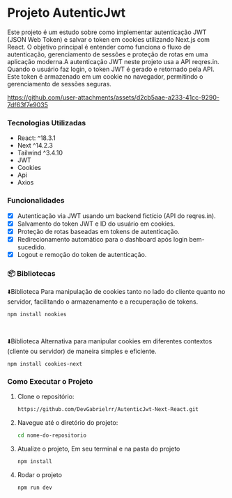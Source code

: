 # Projeto AutenticJwt

Este projeto é um estudo sobre como implementar autenticação JWT (JSON Web Token) e salvar o token em cookies utilizando Next.js com React. O objetivo principal é entender como funciona o fluxo de autenticação, gerenciamento de sessões e proteção de rotas em uma aplicação moderna.A autenticação JWT neste projeto usa a API reqres.in. Quando o usuário faz login, o token JWT é gerado e retornado pela API. Este token é armazenado em um cookie no navegador, permitindo o gerenciamento de sessões seguras.

https://github.com/user-attachments/assets/d2cb5aae-a233-41cc-9290-7df63f7e9035

### Tecnologias Utilizadas

- React: ^18.3.1
- Next ^14.2.3
- Tailwind ^3.4.10
- JWT
- Cookies
- Api
- Axios

### Funcionalidades

- [x] Autenticação via JWT usando um backend fictício (API do reqres.in).
- [x] Salvamento do token JWT e ID do usuário em cookies.
- [x] Proteção de rotas baseadas em tokens de autenticação.
- [x] Redirecionamento automático para o dashboard após login bem-sucedido.
- [x] Logout e remoção do token de autenticação.

### 📦 Bibliotecas

⬇️Biblioteca Para manipulação de cookies tanto no lado do cliente quanto no servidor, facilitando o armazenamento e a recuperação de tokens.

```
npm install nookies
```

<br>

⬇️Biblioteca Alternativa para manipular cookies em diferentes contextos (cliente ou servidor) de maneira simples e eficiente.

```
npm install cookies-next
```

### Como Executar o Projeto

1. Clone o repositório:

   ````bash
   https://github.com/DevGabrielrr/AutenticJwt-Next-React.git
   ````

2. Navegue até o diretório do projeto:

   ```bash
   cd nome-do-repositorio
   ```

3. Atualize o projeto, Em seu terminal e na pasta do projeto

   ```bash
   npm install
   ```

4. Rodar o projeto

   ```bash
   npm run dev
   ```
